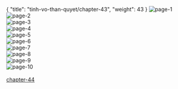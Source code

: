 { "title": "tinh-vo-than-quyet/chapter-43", "weight": 43 }
<img src="tinh-vo-than-quyet_0043_01-b3e9bade015f9a12067d5fa8339be3cb.webp" alt="page-1" origin="http://1.bp.blogspot.com/-vUQXfarb_I4/WNnb_3Ac7-I/AAAAAAAAA1E/pmm4hfZZ02IMGTVYGpieRXGE8ogndZ5XwCLcB/s1600/1.jpg?imgmax=0"><br/>
<img src="tinh-vo-than-quyet_0043_02-c57c6dc32ea0c0711179f12b2ff6ba10.webp" alt="page-2" origin="http://1.bp.blogspot.com/-iAQCnsuNWJM/WNncAbj9oiI/AAAAAAAAA1Q/R_5P34QYI2gm2LfG1tNRfbI3Bpx7RNCFgCLcB/s1600/2.jpg?imgmax=0"><br/>
<img src="tinh-vo-than-quyet_0043_03-c5353fd589ef3c316dae45686339606f.webp" alt="page-3" origin="http://1.bp.blogspot.com/-sxx6R9J36fY/WNncAqJV21I/AAAAAAAAA1U/4aGZt4puKEkQ8OvJwz8hw6zgj_bSQ24QwCLcB/s1600/3.jpg?imgmax=0"><br/>
<img src="tinh-vo-than-quyet_0043_04-450946b989bfd7d53438509bb5c69778.webp" alt="page-4" origin="http://1.bp.blogspot.com/-LbLksvdT9sU/WNncAy7AcwI/AAAAAAAAA1Y/um_lnF-A0WslpfZcOjN4YrE7HG5cxE4uQCLcB/s1600/4.jpg?imgmax=0"><br/>
<img src="tinh-vo-than-quyet_0043_05-02ac067e0da4cabc5a4ccfa9a13cee3e.webp" alt="page-5" origin="http://1.bp.blogspot.com/-scXZ0W2e4wk/WNncBf34p_I/AAAAAAAAA1g/vb1s_9KDmm8bTUQuxZNQcknEREqSDCKOgCLcB/s1600/5.jpg?imgmax=0"><br/>
<img src="tinh-vo-than-quyet_0043_06-08a1da2a24001930d5614f05c36a384e.webp" alt="page-6" origin="http://1.bp.blogspot.com/-3ikG9sQOzRU/WNncBU5tZOI/AAAAAAAAA1c/6pPgTrgIgLQTQU7Og6PNBuCVMhdmyDI8QCLcB/s1600/6.jpg?imgmax=0"><br/>
<img src="tinh-vo-than-quyet_0043_07-1d076cea82c929b46f8a3ca15da71339.webp" alt="page-7" origin="http://1.bp.blogspot.com/-6du1g1r96T4/WNncCFnbUTI/AAAAAAAAA1k/hXSGKGxZfNMmmjkaHgtmKJA4VDBYxX-2ACLcB/s1600/7.jpg?imgmax=0"><br/>
<img src="tinh-vo-than-quyet_0043_08-0a3676b1adef4864660c9f500e624e1d.webp" alt="page-8" origin="http://1.bp.blogspot.com/-YrOCtvCS13s/WNncCc6RtbI/AAAAAAAAA1o/-xbEzNJmuOE_h2ay05Uz2-RLxmEBFeUcgCLcB/s1600/8.jpg?imgmax=0"><br/>
<img src="tinh-vo-than-quyet_0043_09-bc5a2e90a8ed5cb906b24b85f0f5362c.webp" alt="page-9" origin="http://1.bp.blogspot.com/-wIoMrVu2lfI/WNncCbsc1UI/AAAAAAAAA1s/6ofiSeSqT70KO1cfgw6qVvjyh_JfshlXQCLcB/s1600/9.jpg?imgmax=0"><br/>
<img src="tinh-vo-than-quyet_0043_10-88845104f0234a11210d5175ea3303eb.webp" alt="page-10" origin="http://1.bp.blogspot.com/-hsUo8188zuQ/WNnb_yHHQ0I/AAAAAAAAA1M/tqK48SpKSoQVUA-HwVzTJb9A21U1vAZVgCLcB/s1600/10.jpg?imgmax=0"><br/>
<br/><a class="nextchap" href="/tinh-vo-than-quyet/chapter-44">chapter-44</a>
